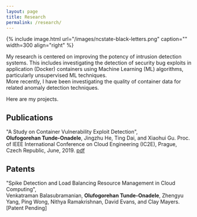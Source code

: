 ```yaml
---
layout: page
title: Research
permalink: /research/
---
```


{% include image.html url="/images/ncstate-black-letters.png" caption="" width=300 align="right" %}

My research is centered on improving the potency of intrusion detection systems.
This includes investigating the detection of security bug exploits in application (Docker) containers using Machine Learning (ML) algorithms, particularly unsupervised ML techniques.  
More recently, I have been investigating the quality of container data for related anomaly detection techniques.

Here are my projects.  
  

## Publications  

"A Study on Container Vulnerability Exploit Detection",  
**Olufogorehan Tunde-Onadele**, Jingzhu He, Ting Dai, and Xiaohui Gu.
Proc. of IEEE International Conference on Cloud Engineering (IC2E), Prague, Czech Republic, June, 2019. [pdf](http://dance.csc.ncsu.edu/papers/IC2E19.pdf)
  
  
  
## Patents 

[//]: # ("Universal Methodology for Multitier Key-Value Store Platform Adapting",)
[//]: # ([Author List])
[//]: # ([Patent Pending])

"Spike Detection and Load Balancing Resource Management in Cloud Computing",  
Venkatraman Balasubramanian, **Olufogorehan Tunde-Onadele**, Zhengyu Yang, Ping Wong, Nithya Ramakrishnan, David Evans, and Clay Mayers.  
[Patent Pending]